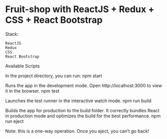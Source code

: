 # Fruit-shop with ReactJS + Redux + CSS + React Bootstrap

Stack:

    ReactJS
    Redux
    CSS
    React Bootstrap

Available Scripts

In the project directory, you can run:
npm start

Runs the app in the development mode.
Open http://localhost:3000 to view it in the browser.
npm test

Launches the test runner in the interactive watch mode.
npm run build

Builds the app for production to the build folder.
It correctly bundles React in production mode and optimizes the build for the best performance.
npm run eject

Note: this is a one-way operation. Once you eject, you can’t go back!
